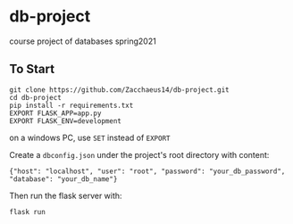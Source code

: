# db-project
 course project of databases spring2021
## To Start
    git clone https://github.com/Zacchaeus14/db-project.git
    cd db-project
    pip install -r requirements.txt
    EXPORT FLASK_APP=app.py
    EXPORT FLASK_ENV=development
on a windows PC, use `SET` instead of `EXPORT`

Create a `dbconfig.json` under the project's root directory with content:

    {"host": "localhost", "user": "root", "password": "your_db_password", "database": "your_db_name"}
Then run the flask server with:

    flask run
    
